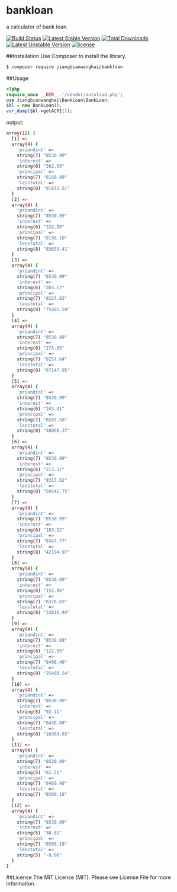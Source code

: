 # bankloan
a calculator of bank loan.

[![Build Status](https://travis-ci.org/jiangbianwanghai/bankloan.svg?branch=master)](https://travis-ci.org/jiangbianwanghai/bankloan) [![Latest Stable Version](https://poser.pugx.org/jiangbianwanghai/bankloan/v/stable)](https://packagist.org/packages/jiangbianwanghai/bankloan) [![Total Downloads](https://poser.pugx.org/jiangbianwanghai/bankloan/downloads)](https://packagist.org/packages/jiangbianwanghai/bankloan) [![Latest Unstable Version](https://poser.pugx.org/jiangbianwanghai/bankloan/v/unstable)](https://packagist.org/packages/jiangbianwanghai/bankloan) [![license](https://img.shields.io/badge/license-MIT-brightgreen.svg?style=flat)](https://github.com/jiangbianwanghai/bankloan/master/LICENSE)

##Installation
Use Composer to install the library.

``` bash
$ composer require jiangbianwanghai/bankloan
```

##Usage
```php
<?php
require_once __DIR__.'/vendor/autoload.php';
use Jiangbianwanghai\BankLoan\BankLoan;
$bl = new BankLoan();
var_dump($bl->getACPI());
```

output:

``` bash
array(12) {
  [1] =>
  array(4) {
    'priandint' =>
    string(7) "8530.99"
    'interest' =>
    string(6) "362.50"
    'principal' =>
    string(7) "8168.49"
    'lesstotal' =>
    string(8) "91831.51"
  }
  [2] =>
  array(4) {
    'priandint' =>
    string(7) "8530.99"
    'interest' =>
    string(6) "332.89"
    'principal' =>
    string(7) "8198.10"
    'lesstotal' =>
    string(8) "83633.41"
  }
  [3] =>
  array(4) {
    'priandint' =>
    string(7) "8530.99"
    'interest' =>
    string(6) "303.17"
    'principal' =>
    string(7) "8227.82"
    'lesstotal' =>
    string(8) "75405.59"
  }
  [4] =>
  array(4) {
    'priandint' =>
    string(7) "8530.99"
    'interest' =>
    string(6) "273.35"
    'principal' =>
    string(7) "8257.64"
    'lesstotal' =>
    string(8) "67147.95"
  }
  [5] =>
  array(4) {
    'priandint' =>
    string(7) "8530.99"
    'interest' =>
    string(6) "243.41"
    'principal' =>
    string(7) "8287.58"
    'lesstotal' =>
    string(8) "58860.37"
  }
  [6] =>
  array(4) {
    'priandint' =>
    string(7) "8530.99"
    'interest' =>
    string(6) "213.37"
    'principal' =>
    string(7) "8317.62"
    'lesstotal' =>
    string(8) "50542.75"
  }
  [7] =>
  array(4) {
    'priandint' =>
    string(7) "8530.99"
    'interest' =>
    string(6) "183.22"
    'principal' =>
    string(7) "8347.77"
    'lesstotal' =>
    string(8) "42194.97"
  }
  [8] =>
  array(4) {
    'priandint' =>
    string(7) "8530.99"
    'interest' =>
    string(6) "152.96"
    'principal' =>
    string(7) "8378.03"
    'lesstotal' =>
    string(8) "33816.94"
  }
  [9] =>
  array(4) {
    'priandint' =>
    string(7) "8530.99"
    'interest' =>
    string(6) "122.59"
    'principal' =>
    string(7) "8408.40"
    'lesstotal' =>
    string(8) "25408.54"
  }
  [10] =>
  array(4) {
    'priandint' =>
    string(7) "8530.99"
    'interest' =>
    string(5) "92.11"
    'principal' =>
    string(7) "8438.88"
    'lesstotal' =>
    string(8) "16969.65"
  }
  [11] =>
  array(4) {
    'priandint' =>
    string(7) "8530.99"
    'interest' =>
    string(5) "61.51"
    'principal' =>
    string(7) "8469.48"
    'lesstotal' =>
    string(7) "8500.18"
  }
  [12] =>
  array(4) {
    'priandint' =>
    string(7) "8530.99"
    'interest' =>
    string(5) "30.81"
    'principal' =>
    string(7) "8500.18"
    'lesstotal' =>
    string(5) "-0.00"
  }
}
```

##License
The MIT License (MIT). Please see License File for more information.